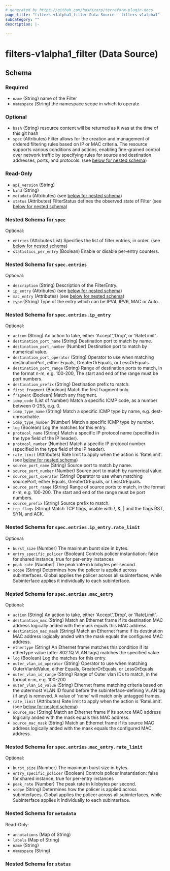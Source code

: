 ```yaml
---
# generated by https://github.com/hashicorp/terraform-plugin-docs
page_title: "filters-v1alpha1_filter Data Source - filters-v1alpha1"
subcategory: ""
description: |-
  
---
```


# filters-v1alpha1_filter (Data Source)





<!-- schema generated by tfplugindocs -->
## Schema

### Required

- `name` (String) name of the Filter
- `namespace` (String) the namespace scope in which to operate

### Optional

- `hash` (String) resource content will be returned as it was at the time of this git hash
- `spec` (Attributes) Filter allows for the creation and management of ordered filtering rules based on IP or MAC criteria. The resource supports various conditions and actions, enabling fine-grained control over network traffic by specifying rules for source and destination addresses, ports, and protocols. (see [below for nested schema](#nestedatt--spec))

### Read-Only

- `api_version` (String)
- `kind` (String)
- `metadata` (Attributes) (see [below for nested schema](#nestedatt--metadata))
- `status` (Attributes) FilterStatus defines the observed state of Filter (see [below for nested schema](#nestedatt--status))

<a id="nestedatt--spec"></a>
### Nested Schema for `spec`

Optional:

- `entries` (Attributes List) Specifies the list of filter entries, in order. (see [below for nested schema](#nestedatt--spec--entries))
- `statistics_per_entry` (Boolean) Enable or disable per-entry counters.

<a id="nestedatt--spec--entries"></a>
### Nested Schema for `spec.entries`

Optional:

- `description` (String) Description of the FilterEntry.
- `ip_entry` (Attributes) (see [below for nested schema](#nestedatt--spec--entries--ip_entry))
- `mac_entry` (Attributes) (see [below for nested schema](#nestedatt--spec--entries--mac_entry))
- `type` (String) Type of the entry which can be IPV4, IPV6, MAC or Auto.

<a id="nestedatt--spec--entries--ip_entry"></a>
### Nested Schema for `spec.entries.ip_entry`

Optional:

- `action` (String) An action to take, either 'Accept','Drop', or 'RateLimit'.
- `destination_port_name` (String) Destination port to match by name.
- `destination_port_number` (Number) Destination port to match by numerical value.
- `destination_port_operator` (String) Operator to use when matching destinationPort, either Equals, GreaterOrEquals, or LessOrEquals.
- `destination_port_range` (String) Range of destination ports to match, in the format n-m, e.g. 100-200,  The start and end of the range must be port numbers.
- `destination_prefix` (String) Destination prefix to match.
- `first_fragment` (Boolean) Match the first fragment only.
- `fragment` (Boolean) Match any fragment.
- `icmp_code` (List of Number) Match a specific ICMP code, as a number between 0-255, e.g. 0.
- `icmp_type_name` (String) Match a specific ICMP type by name, e.g. dest-unreachable.
- `icmp_type_number` (Number) Match a specific ICMP type by number.
- `log` (Boolean) Log the matches for this entry.
- `protocol_name` (String) Match a specific IP protocol name (specified in the type field of the IP header).
- `protocol_number` (Number) Match a specific IP protocol number (specified in the type field of the IP header).
- `rate_limit` (Attributes) Rate limit to apply when the action is 'RateLimit'. (see [below for nested schema](#nestedatt--spec--entries--ip_entry--rate_limit))
- `source_port_name` (String) Source port to match by name.
- `source_port_number` (Number) Source port to match by numerical value.
- `source_port_operator` (String) Operator to use when matching sourcePort, either Equals, GreaterOrEquals, or LessOrEquals.
- `source_port_range` (String) Range of source ports to match, in the format n-m, e.g. 100-200.  The start and end of the range must be port numbers.
- `source_prefix` (String) Source prefix to match.
- `tcp_flags` (String) Match TCP flags, usable with !, &, | and the flags RST, SYN, and ACK.

<a id="nestedatt--spec--entries--ip_entry--rate_limit"></a>
### Nested Schema for `spec.entries.ip_entry.rate_limit`

Optional:

- `burst_size` (Number) The maximum burst size in bytes.
- `entry_specific_policer` (Boolean) Controls policer instantiation: false for shared instance, true for per-entry instances
- `peak_rate` (Number) The peak rate in kilobytes per second.
- `scope` (String) Determines how the policer is applied across subinterfaces. Global applies the policer across all subinterfaces, while Subinterface applies it individually to each subinterface.



<a id="nestedatt--spec--entries--mac_entry"></a>
### Nested Schema for `spec.entries.mac_entry`

Optional:

- `action` (String) An action to take, either 'Accept','Drop', or 'RateLimit'.
- `destination_mac` (String) Match an Ethernet frame if its destination MAC address logically anded with the mask equals this MAC address.
- `destination_mac_mask` (String) Match an Ethernet frame if its destination MAC address logically anded with the mask equals the configured MAC address.
- `ethertype` (String) An Ethernet frame matches this condition if its ethertype value (after 802.1Q VLAN tags) matches the specified value.
- `log` (Boolean) Log the matches for this entry.
- `outer_vlan_id_operator` (String) Operator to use when matching OuterVlanIdValue, either Equals, GreaterOrEquals, or LessOrEquals.
- `outer_vlan_id_range` (String) Range of Outer vlan IDs to match, in the format n-m, e.g. 100-200
- `outer_vlan_id_value` (String) Ethernet frame matching criteria based on the outermost VLAN ID found before the subinterface-defining VLAN tag (if any) is removed. A value of 'none' will match only untagged frames.
- `rate_limit` (Attributes) Rate limit to apply when the action is 'RateLimit'. (see [below for nested schema](#nestedatt--spec--entries--mac_entry--rate_limit))
- `source_mac` (String) Match an Ethernet frame if its source MAC address logically anded with the mask equals this MAC address.
- `source_mac_mask` (String) Match an Ethernet frame if its source MAC address logically anded with the mask equals the configured MAC address.

<a id="nestedatt--spec--entries--mac_entry--rate_limit"></a>
### Nested Schema for `spec.entries.mac_entry.rate_limit`

Optional:

- `burst_size` (Number) The maximum burst size in bytes.
- `entry_specific_policer` (Boolean) Controls policer instantiation: false for shared instance, true for per-entry instances
- `peak_rate` (Number) The peak rate in kilobytes per second.
- `scope` (String) Determines how the policer is applied across subinterfaces. Global applies the policer across all subinterfaces, while Subinterface applies it individually to each subinterface.





<a id="nestedatt--metadata"></a>
### Nested Schema for `metadata`

Read-Only:

- `annotations` (Map of String)
- `labels` (Map of String)
- `name` (String)
- `namespace` (String)


<a id="nestedatt--status"></a>
### Nested Schema for `status`
